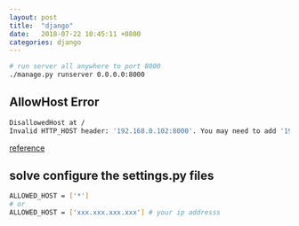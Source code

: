```yaml
---
layout: post
title:  "django"
date:   2018-07-22 10:45:11 +0800
categories: django
---
```




```bash
# run server all anywhere to port 8000
./manage.py runserver 0.0.0.0:8000
```



## AllowHost Error
```bash
DisallowedHost at /
Invalid HTTP_HOST header: '192.168.0.102:8000'. You may need to add '192.168.0.102' to ALLOWED_HOSTS.
```
[reference](https://docs.djangoproject.com/en/1.8/ref/settings/#allowed-hosts)
## solve configure the settings.py files
```bash
ALLOWED_HOST = ['*']
# or 
ALLOWED_HOST = ['xxx.xxx.xxx.xxx'] # your ip addresss
```